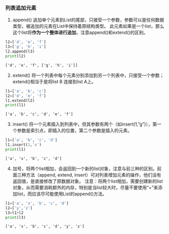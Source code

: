### 列表追加元素

1. append() 追加单个元素到List的尾部，只接受一个参数，参数可以是任何数据类型，被追加的元素在List中保持着原结构类型。
    此元素如果是一个list，那么这个list将**作为一个整体进行追加**，注意append()和extend()的区别。

```python
l2=['d', 'e', 'f']
l3=['g', 'h', 'i']
l2.append(l3)
print(l2)
```

`['d', 'e', 'f', ['g', 'h', 'i']]`

2. extend() 将一个列表中每个元素分别添加到另一个列表中，只接受一个参数；extend()相当于是将list B 连接到list A上。

```python
l1=['a', 'b', 'c']
l2=['d', 'e', 'f']
l1.extend(l2)
print(l1)
```

`['a', 'b', 'c', 'd', 'e', 'f']`


3. insert() 将一个元素插入到列表中，但其参数有两个（如insert(1,”g”)），第一个参数是索引点，即插入的位置，第二个参数是插入的元素。

```python
l1=['a', 'b', 'c', 'd']
l1.insert(1,'x')
print(l1)
```

`['a', 'x', 'b', 'c', 'd']`

4. 加号，将两个list相加，会返回到一个新的list对象，注意与前三种的区别。前面三种方法（append, extend, insert）可对列表增加元素的操作，他们没有返回值，是直接修改了原数据对象。 注意：将两个list相加，需要创建新的list对象，从而需要消耗额外的内存，特别是当list较大时，尽量不要使用“+”来添加list，而应该尽可能使用List的append()方法。

```python
l1=['a', 'x', 'b', 'c', 'd']
l2=['y','z']
l3=l1+l2
print(l3)
```

`['a', 'x', 'b', 'c', 'd', 'y', 'z']`


